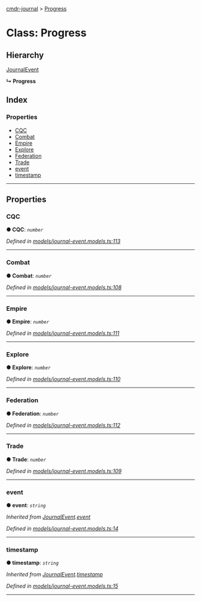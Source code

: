 [cmdr-journal](../README.md) > [Progress](../classes/progress.md)



# Class: Progress

## Hierarchy


 [JournalEvent](journalevent.md)

**↳ Progress**







## Index

### Properties

* [CQC](progress.md#cqc)
* [Combat](progress.md#combat)
* [Empire](progress.md#empire)
* [Explore](progress.md#explore)
* [Federation](progress.md#federation)
* [Trade](progress.md#trade)
* [event](progress.md#event)
* [timestamp](progress.md#timestamp)



---
## Properties
<a id="cqc"></a>

###  CQC

**●  CQC**:  *`number`* 

*Defined in [models/journal-event.models.ts:113](https://github.com/chrisbruford/cmdr-journal/blob/5b08b7d/src/models/journal-event.models.ts#L113)*





___

<a id="combat"></a>

###  Combat

**●  Combat**:  *`number`* 

*Defined in [models/journal-event.models.ts:108](https://github.com/chrisbruford/cmdr-journal/blob/5b08b7d/src/models/journal-event.models.ts#L108)*





___

<a id="empire"></a>

###  Empire

**●  Empire**:  *`number`* 

*Defined in [models/journal-event.models.ts:111](https://github.com/chrisbruford/cmdr-journal/blob/5b08b7d/src/models/journal-event.models.ts#L111)*





___

<a id="explore"></a>

###  Explore

**●  Explore**:  *`number`* 

*Defined in [models/journal-event.models.ts:110](https://github.com/chrisbruford/cmdr-journal/blob/5b08b7d/src/models/journal-event.models.ts#L110)*





___

<a id="federation"></a>

###  Federation

**●  Federation**:  *`number`* 

*Defined in [models/journal-event.models.ts:112](https://github.com/chrisbruford/cmdr-journal/blob/5b08b7d/src/models/journal-event.models.ts#L112)*





___

<a id="trade"></a>

###  Trade

**●  Trade**:  *`number`* 

*Defined in [models/journal-event.models.ts:109](https://github.com/chrisbruford/cmdr-journal/blob/5b08b7d/src/models/journal-event.models.ts#L109)*





___

<a id="event"></a>

###  event

**●  event**:  *`string`* 

*Inherited from [JournalEvent](journalevent.md).[event](journalevent.md#event)*

*Defined in [models/journal-event.models.ts:14](https://github.com/chrisbruford/cmdr-journal/blob/5b08b7d/src/models/journal-event.models.ts#L14)*





___

<a id="timestamp"></a>

###  timestamp

**●  timestamp**:  *`string`* 

*Inherited from [JournalEvent](journalevent.md).[timestamp](journalevent.md#timestamp)*

*Defined in [models/journal-event.models.ts:15](https://github.com/chrisbruford/cmdr-journal/blob/5b08b7d/src/models/journal-event.models.ts#L15)*





___


